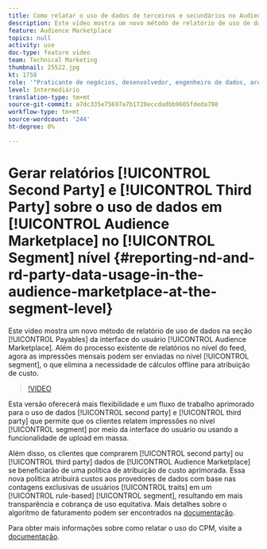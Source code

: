 ```yaml
---
title: Como relatar o uso de dados de terceiros e secundários no Audience Marketplace no nível do segmento
description: Este vídeo mostra um novo método de relatório de uso de dados na seção A pagar da interface do usuário do Audience Marketplace . Além do processo existente de relatórios no nível do feed, agora as impressões mensais podem ser enviadas no nível do segmento, o que elimina a necessidade de cálculos offline para atribuição de custo.
feature: Audience Marketplace
topics: null
activity: use
doc-type: feature video
team: Technical Marketing
thumbnail: 25522.jpg
kt: 1758
role: '"Praticante de negócios, desenvolvedor, engenheiro de dados, arquiteto, arquiteto de dados, administrador, líder"'
level: Intermediário
translation-type: tm+mt
source-git-commit: a7dc335e75697a7b1720eccdadbb9605fdeda798
workflow-type: tm+mt
source-wordcount: '244'
ht-degree: 0%

---
```



# Gerar relatórios [!UICONTROL Second Party] e [!UICONTROL Third Party] sobre o uso de dados em [!UICONTROL Audience Marketplace] no [!UICONTROL Segment] nível {#reporting-nd-and-rd-party-data-usage-in-the-audience-marketplace-at-the-segment-level}

Este vídeo mostra um novo método de relatório de uso de dados na seção [!UICONTROL Payables] da interface do usuário [!UICONTROL Audience Marketplace]. Além do processo existente de relatórios no nível do feed, agora as impressões mensais podem ser enviadas no nível [!UICONTROL segment], o que elimina a necessidade de cálculos offline para atribuição de custo.

>[!VIDEO](https://video.tv.adobe.com/v/25522/?quality=12)

Esta versão oferecerá mais flexibilidade e um fluxo de trabalho aprimorado para o uso de dados [!UICONTROL second party] e [!UICONTROL third party] que permite que os clientes relatem impressões no nível [!UICONTROL segment] por meio da interface do usuário ou usando a funcionalidade de upload em massa.

Além disso, os clientes que comprarem [!UICONTROL second party] ou [!UICONTROL third party] dados de [!UICONTROL Audience Marketplace] se beneficiarão de uma política de atribuição de custo aprimorada. Essa nova política atribuirá custos aos provedores de dados com base nas contagens exclusivas de usuários [!UICONTROL traits] em um [!UICONTROL rule-based] [!UICONTROL segment], resultando em mais transparência e cobrança de uso equitativa. Mais detalhes sobre o algoritmo de faturamento podem ser encontrados na [documentação](https://experiencecloud.adobe.com/resources/help/en_US/aam/marketplace_cpm_billing.html).

Para obter mais informações sobre como relatar o uso do CPM, visite a [documentação](https://experiencecloud.adobe.com/resources/help/en_US/aam/t_marketplace_report_cpm_usage.html).